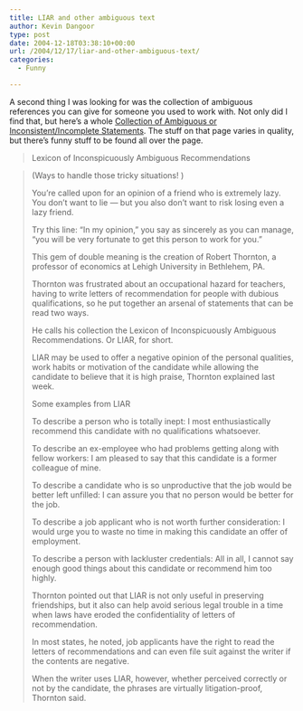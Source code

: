 ```yaml
---
title: LIAR and other ambiguous text
author: Kevin Dangoor
type: post
date: 2004-12-18T03:38:10+00:00
url: /2004/12/17/liar-and-other-ambiguous-text/
categories:
  - Funny

---
```

A second thing I was looking for was the collection of ambiguous references you can give for someone you used to work with. Not only did I find that, but here&#8217;s a whole [Collection of Ambiguous or Inconsistent/Incomplete Statements][1]. The stuff on that page varies in quality, but there&#8217;s funny stuff to be found all over the page.

> Lexicon of Inconspicuously Ambiguous Recommendations
      
> (Ways to handle those tricky situations! )
> 
> You&#8217;re called upon for an opinion of a friend who is extremely lazy. You don&#8217;t want to lie &#8212; but you also don&#8217;t want to risk losing even a lazy friend.
> 
> Try this line: &#8220;In my opinion,&#8221; you say as sincerely as you can manage, &#8220;you will be very fortunate to get this person to work for you.&#8221;
> 
> This gem of double meaning is the creation of Robert Thornton, a professor of economics at Lehigh University in Bethlehem, PA.
> 
> Thornton was frustrated about an occupational hazard for teachers, having to write letters of recommendation for people with dubious qualifications, so he put together an arsenal of statements that can be read two ways.
> 
> He calls his collection the Lexicon of Inconspicuously Ambiguous Recommendations. Or LIAR, for short.
> 
> LIAR may be used to offer a negative opinion of the personal qualities, work habits or motivation of the candidate while allowing the candidate to believe that it is high praise, Thornton explained last week.
> 
> Some examples from LIAR
> 
> To describe a person who is totally inept: I most enthusiastically recommend this candidate with no qualifications whatsoever.
> 
> To describe an ex-employee who had problems getting along with fellow workers: I am pleased to say that this candidate is a former colleague of mine.
> 
> To describe a candidate who is so unproductive that the job would be better left unfilled: I can assure you that no person would be better for the job.
> 
> To describe a job applicant who is not worth further consideration: I would urge you to waste no time in making this candidate an offer of employment.
> 
> To describe a person with lackluster credentials: All in all, I cannot say enough good things about this candidate or recommend him too highly.
> 
> Thornton pointed out that LIAR is not only useful in preserving friendships, but it also can help avoid serious legal trouble in a time when laws have eroded the confidentiality of letters of recommendation.
> 
> In most states, he noted, job applicants have the right to read the letters of recommendations and can even file suit against the writer if the contents are negative.
> 
> When the writer uses LIAR, however, whether perceived correctly or not by the candidate, the phrases are virtually litigation-proof, Thornton said.

 [1]: http://www.gray-area.org/Research/Ambig/ "Collection of Ambiguous or Inconsistent/Incomplete Statements"